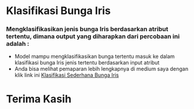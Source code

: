 # **Klasifikasi Bunga Iris**
### Mengklasifikasikan jenis bunga Iris berdasarkan atribut tertentu, dimana output yang diharapkan dari percobaan ini adalah :
* Model mampu mengklasifikasikan bunga tertentu masuk ke dalam klasifikasi bunga Iris jenis tertentu berdasarkan input atribut
* Anda bisa melihat pemaparan lebih lengkapnya di medium saya dengan klik link ini [Klasifikasi Sederhana Bunga Iris]('https://cameliare.medium.com/klasifikasi-machine-learning-sederhana-dengan-model-decision-tree-menggunakan-dataset-iris-e504beacb048')

# **Terima Kasih**
